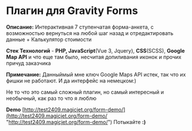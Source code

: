 # Плагин для Gravity Forms

**Описание:** Интерактивная 7 ступенчатая форма-анкета, с возможностью вернуться на любой шаг назад и отредактировать данные + Калькулятор стоимости

**Стек Технологий** - **PHP, JavaScript**(Vue 3, Jquery), **CSS**(SCSS), **Google Map API** и что еще там было, несчитая допиливания иконок и прочих причуд заказчика

**Примечание:** Данныймый мне ключ Google Maps API истек, так что их фишки не работают. И да интерфейс на немецком:)

Не то что это самый сложный плагин, но самый интересный и необычный, как раз то что я люблю

**Demo** [http://test2409.magicjet.org/form-demo/](http://test2409.magicjet.org/form-demo/ "http://test2409.magicjet.org/form-demo/")
Потыкайте **:)**
